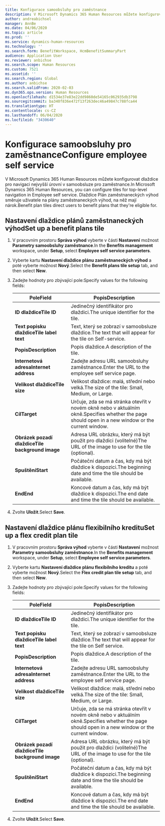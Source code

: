 ```yaml
---
title: Konfigurace samoobsluhy pro zaměstnance
description: V Microsoft Dynamics 365 Human Resources můžete konfigurovat dlaždice pro navigaci nejvyšší úrovní v samoobsluze pro zaměstnance.
author: andreabichsel
manager: AnnBe
ms.date: 04/06/2020
ms.topic: article
ms.prod: ''
ms.service: dynamics-human-resources
ms.technology: ''
ms.search.form: BenefitWorkspace, HcmBenefitSummaryPart
audience: Application User
ms.reviewer: anbichse
ms.search.scope: Human Resources
ms.custom: 7521
ms.assetid: ''
ms.search.region: Global
ms.author: anbichse
ms.search.validFrom: 2020-02-03
ms.dyn365.ops.version: Human Resources
ms.openlocfilehash: d1534e37e83e22dd9860de54165c062935db3798
ms.sourcegitcommit: ba340f836e472f13f263dec46a49847c788fca44
ms.translationtype: HT
ms.contentlocale: cs-CZ
ms.lasthandoff: 06/04/2020
ms.locfileid: "3430640"
---
```

# <a name="configure-employee-self-service"></a><span data-ttu-id="a76da-103">Konfigurace samoobsluhy pro zaměstnance</span><span class="sxs-lookup"><span data-stu-id="a76da-103">Configure employee self service</span></span>

<span data-ttu-id="a76da-104">V Microsoft Dynamics 365 Human Resources můžete konfigurovat dlaždice pro navigaci nejvyšší úrovní v samoobsluze pro zaměstnance.</span><span class="sxs-lookup"><span data-stu-id="a76da-104">In Microsoft Dynamics 365 Human Resources, you can configure tiles for top-level navigation in Employee self service.</span></span> <span data-ttu-id="a76da-105">Dlaždice Plán zaměstnaneckých výhod směruje uživatele na plány zaměstnaneckých výhod, na něž mají nárok.</span><span class="sxs-lookup"><span data-stu-id="a76da-105">Benefit plan tiles direct users to benefit plans that they're eligible for.</span></span>

## <a name="set-up-a-benefit-plans-tile"></a><span data-ttu-id="a76da-106">Nastavení dlaždice plánů zaměstnaneckých výhod</span><span class="sxs-lookup"><span data-stu-id="a76da-106">Set up a benefit plans tile</span></span>

1. <span data-ttu-id="a76da-107">V pracovním prostoru **Správa výhod** vyberte v části **Nastavení** možnost **Parametry samoobsluhy zaměstnance**.</span><span class="sxs-lookup"><span data-stu-id="a76da-107">In the **Benefits management** workspace, under **Setup**, select **Employee self service parameters**.</span></span>

2. <span data-ttu-id="a76da-108">Vyberte kartu **Nastavení dlaždice plánu zaměstnaneckých výhod** a poté vyberte možnost **Nový**.</span><span class="sxs-lookup"><span data-stu-id="a76da-108">Select the **Benefit plans tile setup** tab, and then select **New**.</span></span>

3. <span data-ttu-id="a76da-109">Zadejte hodnoty pro zbývající pole:</span><span class="sxs-lookup"><span data-stu-id="a76da-109">Specify values for the following fields:</span></span>

   | <span data-ttu-id="a76da-110">Pole</span><span class="sxs-lookup"><span data-stu-id="a76da-110">Field</span></span> | <span data-ttu-id="a76da-111">Popis</span><span class="sxs-lookup"><span data-stu-id="a76da-111">Description</span></span> |
   | --- | --- |
   | <span data-ttu-id="a76da-112">**ID dlaždice**</span><span class="sxs-lookup"><span data-stu-id="a76da-112">**Tile ID**</span></span> | <span data-ttu-id="a76da-113">Jedinečný identifikátor pro dlaždici.</span><span class="sxs-lookup"><span data-stu-id="a76da-113">The unique identifier for the tile.</span></span> |
   | <span data-ttu-id="a76da-114">**Text popisku dlaždice**</span><span class="sxs-lookup"><span data-stu-id="a76da-114">**Tile label text**</span></span> | <span data-ttu-id="a76da-115">Text, který se zobrazí v samoobsluze dlaždice.</span><span class="sxs-lookup"><span data-stu-id="a76da-115">The text that will appear for the tile on Self-service.</span></span> |
   | <span data-ttu-id="a76da-116">**Popis**</span><span class="sxs-lookup"><span data-stu-id="a76da-116">**Description**</span></span> | <span data-ttu-id="a76da-117">Popis dlaždice.</span><span class="sxs-lookup"><span data-stu-id="a76da-117">A description of the tile.</span></span> |
   | <span data-ttu-id="a76da-118">**Internetová adresa**</span><span class="sxs-lookup"><span data-stu-id="a76da-118">**Internet address**</span></span> | <span data-ttu-id="a76da-119">Zadejte adresu URL samoobsluhy zaměstnance.</span><span class="sxs-lookup"><span data-stu-id="a76da-119">Enter the URL to the employee self service page.</span></span> |
   | <span data-ttu-id="a76da-120">**Velikost dlaždice**</span><span class="sxs-lookup"><span data-stu-id="a76da-120">**Tile size**</span></span> | <span data-ttu-id="a76da-121">Velikost dlaždice: malá, střední nebo velká.</span><span class="sxs-lookup"><span data-stu-id="a76da-121">The size of the tile: Small, Medium, or Large.</span></span> |
   | <span data-ttu-id="a76da-122">**Cíl**</span><span class="sxs-lookup"><span data-stu-id="a76da-122">**Target**</span></span> | <span data-ttu-id="a76da-123">Určuje, zda se má stránka otevřít v novém okně nebo v aktuálním okně.</span><span class="sxs-lookup"><span data-stu-id="a76da-123">Specifies whether the page should open in a new window or the current window.</span></span> |
   | <span data-ttu-id="a76da-124">**Obrázek pozadí dlaždice**</span><span class="sxs-lookup"><span data-stu-id="a76da-124">**Tile background image**</span></span> | <span data-ttu-id="a76da-125">Adresa URL obrázku, který má být použit pro dlaždici (volitelné)</span><span class="sxs-lookup"><span data-stu-id="a76da-125">The URL of the image to use for the tile (optional).</span></span> |
   | <span data-ttu-id="a76da-126">**Spuštění**</span><span class="sxs-lookup"><span data-stu-id="a76da-126">**Start**</span></span> | <span data-ttu-id="a76da-127">Počáteční datum a čas, kdy má být dlaždice k dispozici.</span><span class="sxs-lookup"><span data-stu-id="a76da-127">The beginning date and time the tile should be available.</span></span> |
   | <span data-ttu-id="a76da-128">**End**</span><span class="sxs-lookup"><span data-stu-id="a76da-128">**End**</span></span> | <span data-ttu-id="a76da-129">Koncové datum a čas, kdy má být dlaždice k dispozici.</span><span class="sxs-lookup"><span data-stu-id="a76da-129">The end date and time the tile should be available.</span></span> |

4. <span data-ttu-id="a76da-130">Zvolte **Uložit**.</span><span class="sxs-lookup"><span data-stu-id="a76da-130">Select **Save**.</span></span>

## <a name="set-up-a-flex-credit-plan-tile"></a><span data-ttu-id="a76da-131">Nastavení dlaždice plánu flexibilního kreditu</span><span class="sxs-lookup"><span data-stu-id="a76da-131">Set up a flex credit plan tile</span></span>

1. <span data-ttu-id="a76da-132">V pracovním prostoru **Správa výhod** vyberte v části **Nastavení** možnost **Parametry samoobsluhy zaměstnance**.</span><span class="sxs-lookup"><span data-stu-id="a76da-132">In the **Benefits management** workspace, under **Setup**, select **Employee self service parameters**.</span></span>

2. <span data-ttu-id="a76da-133">Vyberte kartu **Nastavení dlaždice plánu flexibilního kreditu** a poté vyberte možnost **Nový**.</span><span class="sxs-lookup"><span data-stu-id="a76da-133">Select the **Flex credit plan tile setup** tab, and then select **New**.</span></span>

3. <span data-ttu-id="a76da-134">Zadejte hodnoty pro zbývající pole:</span><span class="sxs-lookup"><span data-stu-id="a76da-134">Specify values for the following fields:</span></span>

   | <span data-ttu-id="a76da-135">Pole</span><span class="sxs-lookup"><span data-stu-id="a76da-135">Field</span></span> | <span data-ttu-id="a76da-136">Popis</span><span class="sxs-lookup"><span data-stu-id="a76da-136">Description</span></span> |
   | --- | --- |
   | <span data-ttu-id="a76da-137">**ID dlaždice**</span><span class="sxs-lookup"><span data-stu-id="a76da-137">**Tile ID**</span></span> | <span data-ttu-id="a76da-138">Jedinečný identifikátor pro dlaždici.</span><span class="sxs-lookup"><span data-stu-id="a76da-138">The unique identifier for the tile.</span></span> |
   | <span data-ttu-id="a76da-139">**Text popisku dlaždice**</span><span class="sxs-lookup"><span data-stu-id="a76da-139">**Tile label text**</span></span> | <span data-ttu-id="a76da-140">Text, který se zobrazí v samoobsluze dlaždice.</span><span class="sxs-lookup"><span data-stu-id="a76da-140">The text that will appear for the tile on Self service.</span></span> |
   | <span data-ttu-id="a76da-141">**Popis**</span><span class="sxs-lookup"><span data-stu-id="a76da-141">**Description**</span></span> | <span data-ttu-id="a76da-142">Popis dlaždice.</span><span class="sxs-lookup"><span data-stu-id="a76da-142">A description of the tile.</span></span> |
   | <span data-ttu-id="a76da-143">**Internetová adresa**</span><span class="sxs-lookup"><span data-stu-id="a76da-143">**Internet address**</span></span> | <span data-ttu-id="a76da-144">Zadejte adresu URL samoobsluhy zaměstnance.</span><span class="sxs-lookup"><span data-stu-id="a76da-144">Enter the URL to the employee self service page.</span></span> |
   | <span data-ttu-id="a76da-145">**Velikost dlaždice**</span><span class="sxs-lookup"><span data-stu-id="a76da-145">**Tile size**</span></span> | <span data-ttu-id="a76da-146">Velikost dlaždice: malá, střední nebo velká.</span><span class="sxs-lookup"><span data-stu-id="a76da-146">The size of the tile: Small, Medium, or Large.</span></span> |
   | <span data-ttu-id="a76da-147">**Cíl**</span><span class="sxs-lookup"><span data-stu-id="a76da-147">**Target**</span></span> | <span data-ttu-id="a76da-148">Určuje, zda se má stránka otevřít v novém okně nebo v aktuálním okně.</span><span class="sxs-lookup"><span data-stu-id="a76da-148">Specifies whether the page should open in a new window or the current window.</span></span> |
   | <span data-ttu-id="a76da-149">**Obrázek pozadí dlaždice**</span><span class="sxs-lookup"><span data-stu-id="a76da-149">**Tile background image**</span></span> | <span data-ttu-id="a76da-150">Adresa URL obrázku, který má být použit pro dlaždici (volitelné)</span><span class="sxs-lookup"><span data-stu-id="a76da-150">The URL of the image to use for the tile (optional).</span></span> |
   | <span data-ttu-id="a76da-151">**Spuštění**</span><span class="sxs-lookup"><span data-stu-id="a76da-151">**Start**</span></span> | <span data-ttu-id="a76da-152">Počáteční datum a čas, kdy má být dlaždice k dispozici.</span><span class="sxs-lookup"><span data-stu-id="a76da-152">The beginning date and time the tile should be available.</span></span> |
   | <span data-ttu-id="a76da-153">**End**</span><span class="sxs-lookup"><span data-stu-id="a76da-153">**End**</span></span> | <span data-ttu-id="a76da-154">Koncové datum a čas, kdy má být dlaždice k dispozici.</span><span class="sxs-lookup"><span data-stu-id="a76da-154">The end date and time the tile should be available.</span></span> |

4. <span data-ttu-id="a76da-155">Zvolte **Uložit**.</span><span class="sxs-lookup"><span data-stu-id="a76da-155">Select **Save**.</span></span>
